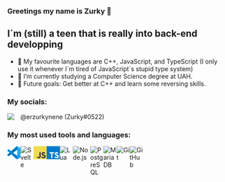 ### Greetings my name is Zurky 🤝

## I´m (still) a teen that is really into back-end developping

- 🥵 My favourite languages are C++, JavaScript, and TypeScript (I only use it whenever I´m tired of JavaScript´s stupid type system)
- 📖 I’m currently studying a Computer Science degree at UAH.
- 💪 Future goals: Get better at C++ and learn some reversing skills.

### My socials:

<img width="30vw" align="left" src="https://github.com/user-attachments/assets/ed349577-a16e-4c0a-8513-a8ab15fb2e76" />
@erzurkynene (Zurky#0522)

<br />

### My most used tools and languages:

<img align="left" alt="Visual Studio Code" width="30vw" src="https://raw.githubusercontent.com/github/explore/80688e429a7d4ef2fca1e82350fe8e3517d3494d/topics/visual-studio-code/visual-studio-code.png" />
<img align="left" alt="Svelte" width="30vw" src="https://upload.wikimedia.org/wikipedia/commons/thumb/1/1b/Svelte_Logo.svg/1200px-Svelte_Logo.svg.png" />
<img align="left" alt="JavaScript" width="30vw" src="https://raw.githubusercontent.com/github/explore/80688e429a7d4ef2fca1e82350fe8e3517d3494d/topics/javascript/javascript.png" />
<img align="left" alt="typescript" width="30vw" src="https://raw.githubusercontent.com/github/explore/80688e429a7d4ef2fca1e82350fe8e3517d3494d/topics/typescript/typescript.png" />
<img align="left" alt="Lua" width="30vw" src="https://github.com/user-attachments/assets/f7e22cda-0708-42ef-97dc-f71eac03458e" />
<img align="left" alt="Node.js" width="40vw" src="https://github.com/user-attachments/assets/639a4d06-1532-44f1-aa5b-a0270a3f7610" />
<img align="left" alt="PostgreSQL" width="30vw" src="https://github.com/user-attachments/assets/317c8536-43dd-4c4d-96e9-da9fc8c5a854" />
<img align="left" alt="MariaDB" width="30vw" src="https://developer.fedoraproject.org/static/logo/mariadb.png" />
<img align="left" alt="Git" width="30vw" src="https://user-images.githubusercontent.com/40668121/170832378-0805e33e-98cf-404a-9e62-211729b114bb.png" />
<img align="left" alt="GitHub" width="30vw" src="https://cdn-icons-png.flaticon.com/512/25/25231.png" />

<br />
